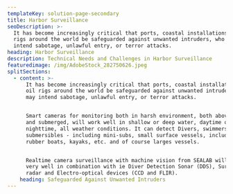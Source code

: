 ```yaml
---
templateKey: solution-page-secondary
title: Harbor Surveillance
seoDescription: >-
  It has become increasingly critical that ports, coastal installations, and oil
  rigs around the world be safeguarded against unwanted intruders, who may
  intend sabotage, unlawful entry, or terror attacks.
heading: Harbor Surveillance
description: Technical Needs and Challenges in Harbor Surveillance
featuredimage: /img/AdobeStock_282750626.jpeg
splitSections:
  - content: >-
      It has become increasingly critical that ports, coastal installations, and
      oil rigs around the world be safeguarded against unwanted intruders, who
      may intend sabotage, unlawful entry, or terror attacks.


      Smart cameras for monitoring both in harsh environment, both above surface
      and submerged, will work well in shallow or deep water, daytime or
      nighttime, all weather conditions. It can detect Divers, swimmers,
      submersibles - including mini-subs, small surface vessels, including
      rubber boats, kayaks, etc. and of course larges vessels.


      Realtime camera surveillance with machine vision from SEALAB will work
      very well in combination with ie Diver Detection Sonar (DDS), Surveillance
      radar and Electro-optical devices (CCD and FLIR).
    heading: Safeguarded Against Unwanted Intruders
---
```


